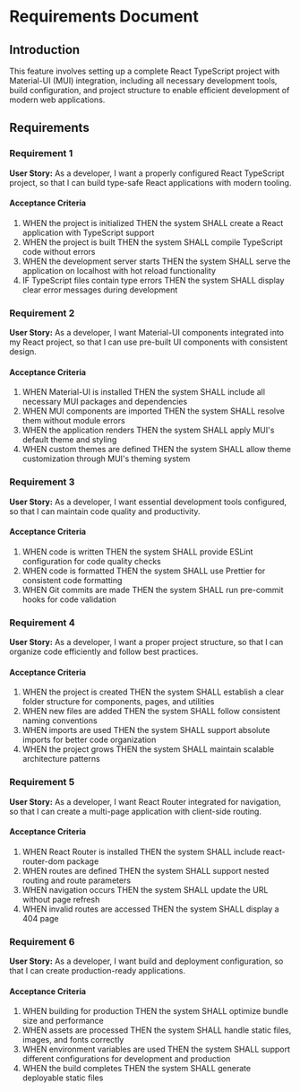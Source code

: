 # Requirements Document

## Introduction

This feature involves setting up a complete React TypeScript project with Material-UI (MUI) integration, including all necessary development tools, build configuration, and project structure to enable efficient development of modern web applications.

## Requirements

### Requirement 1

**User Story:** As a developer, I want a properly configured React TypeScript project, so that I can build type-safe React applications with modern tooling.

#### Acceptance Criteria

1. WHEN the project is initialized THEN the system SHALL create a React application with TypeScript support
2. WHEN the project is built THEN the system SHALL compile TypeScript code without errors
3. WHEN the development server starts THEN the system SHALL serve the application on localhost with hot reload functionality
4. IF TypeScript files contain type errors THEN the system SHALL display clear error messages during development

### Requirement 2

**User Story:** As a developer, I want Material-UI components integrated into my React project, so that I can use pre-built UI components with consistent design.

#### Acceptance Criteria

1. WHEN Material-UI is installed THEN the system SHALL include all necessary MUI packages and dependencies
2. WHEN MUI components are imported THEN the system SHALL resolve them without module errors
3. WHEN the application renders THEN the system SHALL apply MUI's default theme and styling
4. WHEN custom themes are defined THEN the system SHALL allow theme customization through MUI's theming system

### Requirement 3

**User Story:** As a developer, I want essential development tools configured, so that I can maintain code quality and productivity.

#### Acceptance Criteria

1. WHEN code is written THEN the system SHALL provide ESLint configuration for code quality checks
2. WHEN code is formatted THEN the system SHALL use Prettier for consistent code formatting
3. WHEN Git commits are made THEN the system SHALL run pre-commit hooks for code validation

### Requirement 4

**User Story:** As a developer, I want a proper project structure, so that I can organize code efficiently and follow best practices.

#### Acceptance Criteria

1. WHEN the project is created THEN the system SHALL establish a clear folder structure for components, pages, and utilities
2. WHEN new files are added THEN the system SHALL follow consistent naming conventions
3. WHEN imports are used THEN the system SHALL support absolute imports for better code organization
4. WHEN the project grows THEN the system SHALL maintain scalable architecture patterns

### Requirement 5

**User Story:** As a developer, I want React Router integrated for navigation, so that I can create a multi-page application with client-side routing.

#### Acceptance Criteria

1. WHEN React Router is installed THEN the system SHALL include react-router-dom package
2. WHEN routes are defined THEN the system SHALL support nested routing and route parameters
3. WHEN navigation occurs THEN the system SHALL update the URL without page refresh
4. WHEN invalid routes are accessed THEN the system SHALL display a 404 page

### Requirement 6

**User Story:** As a developer, I want build and deployment configuration, so that I can create production-ready applications.

#### Acceptance Criteria

1. WHEN building for production THEN the system SHALL optimize bundle size and performance
2. WHEN assets are processed THEN the system SHALL handle static files, images, and fonts correctly
3. WHEN environment variables are used THEN the system SHALL support different configurations for development and production
4. WHEN the build completes THEN the system SHALL generate deployable static files

